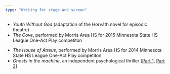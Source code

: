 ```yaml
---
type: "Writing for stage and screen"
---
```


* _Youth Without God_ (adaptation of the Horváth novel for episodic theatre)
* _The Cove_, performed by Morris Area HS for 2015 Minnesota State HS League One-Act Play competiton
<!-- * [_The Cove_](http://thecube.com/event/morris-area-high-school-one-act-play-452356), performed by Morris Area HS for 2015 Minnesota State HS League One-Act Play competiton -->
* _The House of Atreus_, performed by Morris Area HS for 2014 Minnesota State HS League One-Act Play competiton
* _Ghosts in the machine_, an independent psychological thriller [[Part 1](https://vimeo.com/84564011), [Part 2](https://vimeo.com/85177337)]
